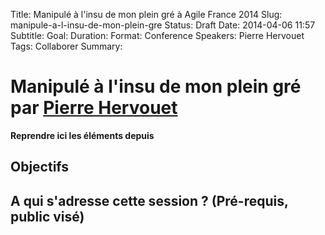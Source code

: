 Title: Manipulé à l'insu de mon plein gré à Agile France 2014 
Slug: manipule-a-l-insu-de-mon-plein-gre
Status: Draft
Date: 2014-04-06 11:57
Subtitle: 
Goal: 
Duration: 
Format: Conference
Speakers: Pierre Hervouet
Tags: Collaborer
Summary: 


# Manipulé à l'insu de mon plein gré par [Pierre Hervouet](../bios/pierre-hervouet.html)

**Reprendre ici les éléments depuis []()**
## Objectifs

## A qui s'adresse cette session ? (Pré-requis, public visé)



